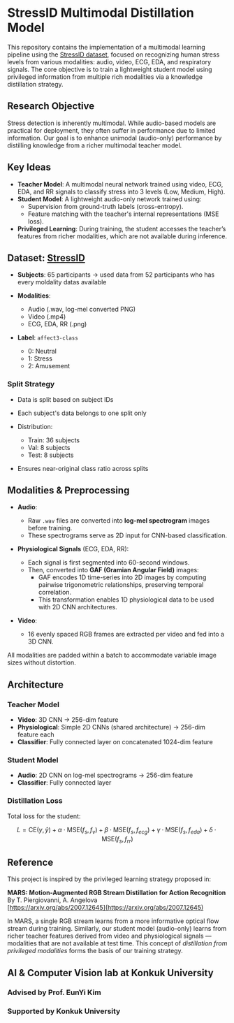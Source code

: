 # StressID Multimodal Distillation Model

This repository contains the implementation of a multimodal learning pipeline using the [StressID dataset](https://project.inria.fr/stressid/), focused on recognizing human stress levels from various modalities: audio, video, ECG, EDA, and respiratory signals. The core objective is to train a lightweight student model using privileged information from multiple rich modalities via a knowledge distillation strategy.

## Research Objective

Stress detection is inherently multimodal. While audio-based models are practical for deployment, they often suffer in performance due to limited information. Our goal is to enhance unimodal (audio-only) performance by distilling knowledge from a richer multimodal teacher model.

## Key Ideas

- **Teacher Model**: A multimodal neural network trained using video, ECG, EDA, and RR signals to classify stress into 3 levels (Low, Medium, High).
- **Student Model**: A lightweight audio-only network trained using:
  - Supervision from ground-truth labels (cross-entropy).
  - Feature matching with the teacher's internal representations (MSE loss).
- **Privileged Learning**: During training, the student accesses the teacher’s features from richer modalities, which are not available during inference.

## Dataset: [StressID](https://project.inria.fr/stressid/)

* **Subjects**: 65 participants -> used data from 52 participants who has every moldality datas available
* **Modalities**:

  * Audio (.wav, log-mel converted PNG)
  * Video (.mp4)
  * ECG, EDA, RR (.png)
* **Label**: `affect3-class`

  * 0: Neutral
  * 1: Stress
  * 2: Amusement

### Split Strategy

* Data is split based on subject IDs
* Each subject's data belongs to one split only
* Distribution:

  * Train: 36 subjects
  * Val: 8 subjects
  * Test: 8 subjects
* Ensures near-original class ratio across splits

## Modalities & Preprocessing

- **Audio**: 
  - Raw `.wav` files are converted into **log-mel spectrogram** images before training.
  - These spectrograms serve as 2D input for CNN-based classification.

- **Physiological Signals** (ECG, EDA, RR):
  - Each signal is first segmented into 60-second windows.
  - Then, converted into **GAF (Gramian Angular Field)** images:
    - GAF encodes 1D time-series into 2D images by computing pairwise trigonometric relationships, preserving temporal correlation.
    - This transformation enables 1D physiological data to be used with 2D CNN architectures.

- **Video**:
  - 16 evenly spaced RGB frames are extracted per video and fed into a 3D CNN.

All modalities are padded within a batch to accommodate variable image sizes without distortion.

## Architecture

### Teacher Model
- **Video**: 3D CNN → 256-dim feature
- **Physiological**: Simple 2D CNNs (shared architecture) → 256-dim feature each
- **Classifier**: Fully connected layer on concatenated 1024-dim feature

### Student Model
- **Audio**: 2D CNN on log-mel spectrograms → 256-dim feature
- **Classifier**: Fully connected layer

### Distillation Loss
Total loss for the student:
```math
L = \text{CE}(y, \hat{y}) + \alpha \cdot \text{MSE}(f_s, f_v) + \beta \cdot \text{MSE}(f_s, f_{ecg}) + \gamma \cdot \text{MSE}(f_s, f_{eda}) + \delta \cdot \text{MSE}(f_s, f_{rr})
```

## Reference

This project is inspired by the privileged learning strategy proposed in:

**MARS: Motion-Augmented RGB Stream Distillation for Action Recognition**  
By T. Piergiovanni, A. Angelova  
[https://arxiv.org/abs/2007.12645](https://arxiv.org/abs/2007.12645)

In MARS, a single RGB stream learns from a more informative optical flow stream during training. Similarly, our student model (audio-only) learns from richer teacher features derived from video and physiological signals — modalities that are not available at test time. This concept of *distillation from privileged modalities* forms the basis of our training strategy.

## AI & Computer Vision lab at Konkuk University

### Advised by Prof. EunYi Kim
### Supported by Konkuk University